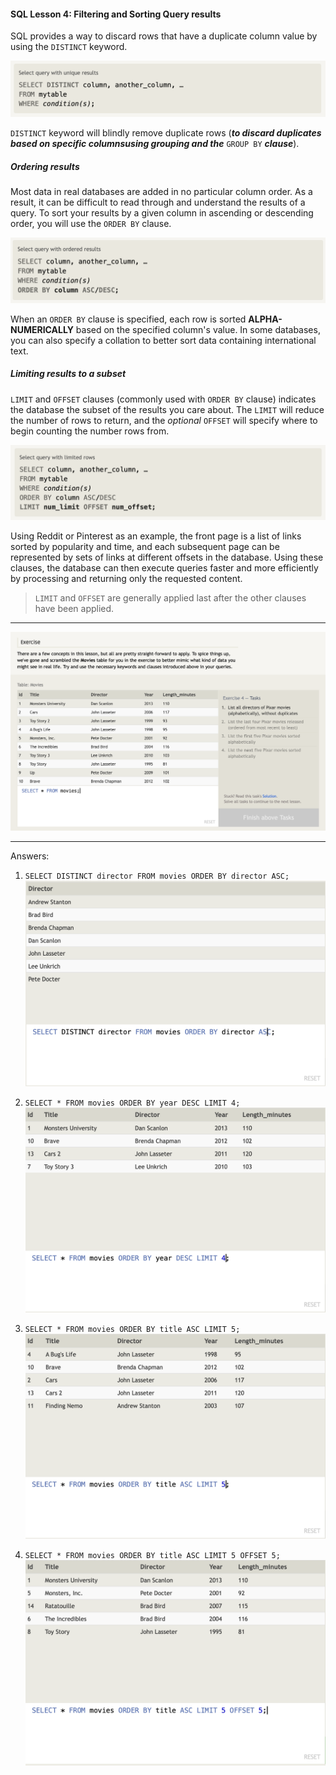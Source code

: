 #### SQL Lesson 4: Filtering and Sorting Query results

SQL provides a way to discard rows that have a duplicate column value by using the `DISTINCT` keyword.

![](images/sql_7.png)

`DISTINCT` keyword will blindly remove duplicate rows (**_to discard duplicates based on specific columnsusing grouping and the_** `GROUP BY` **_clause_**).
<br/>

##### Ordering results

Most data in real databases are added in no particular column order. As a result, it can be difficult to read through and understand the results of a query. To sort your results by a given column in ascending or descending order, you will use the `ORDER BY` clause.

![](images/sql_8.png)

When an `ORDER BY` clause is specified, each row is sorted **ALPHA-NUMERICALLY** based on the specified column's value. In some databases, you can also specify a collation to better sort data containing international text.
<br/>

##### Limiting results to a subset

`LIMIT` and `OFFSET` clauses (commonly used with `ORDER BY` clause) indicates the database the subset of the results you care about. The `LIMIT` will reduce the number of rows to return, and the _optional_ `OFFSET` will specify where to begin counting the number rows from.

![](images/sql_9.png)

Using Reddit or Pinterest as an example, the front page is a list of links sorted by popularity and time, and each subsequent page can be represented by sets of links at different offsets in the database. Using these clauses, the database can then execute queries faster and more efficiently by processing and returning only the requested content.

> `LIMIT` and `OFFSET` are generally applied last after the other clauses have been applied.
> <br/>

---

![](images/sql_10.png)

---

Answers:

1. `SELECT DISTINCT director FROM movies ORDER BY director ASC;`
   ![](images/lesson4answer_1.png)
   <br/>

2. `SELECT * FROM movies ORDER BY year DESC LIMIT 4;`
   ![](images/lesson4answer_2.png)
   <br/>

3. `SELECT * FROM movies ORDER BY title ASC LIMIT 5;`
   ![](images/lesson4answer_3.png)
   <br/>

4. `SELECT * FROM movies ORDER BY title ASC LIMIT 5 OFFSET 5;`
   ![](images/lesson4answer_4.png)
